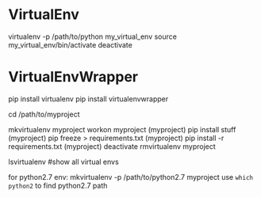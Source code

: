 # VirtualEnv

virtualenv -p /path/to/python my_virtual_env
source my_virtual_env/bin/activate
deactivate

# VirtualEnvWrapper

pip install virtualenv
pip install virtualenvwrapper

cd /path/to/myproject

mkvirtualenv myproject
workon myproject
(myproject) pip install stuff
(myproject) pip freeze > requirements.txt
(myproject) pip install -r requirements.txt
(myproject) deactivate
rmvirtualenv myproject

lsvirtualenv #show all virtual envs

for python2.7 env:
mkvirtualenv -p /path/to/python2.7 myproject
use `which python2` to find python2.7 path


